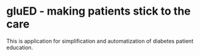 # gluED - making patients stick to the care

This is application for simplification and automatization of diabetes patient education.
